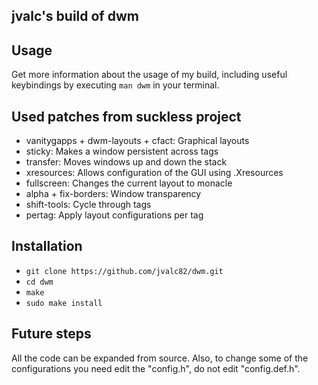 ## jvalc's build of dwm

## Usage
Get more information about the usage of my build, including useful keybindings
by executing `man dwm` in your terminal.

## Used patches from suckless project
- vanitygapps + dwm-layouts + cfact:    Graphical layouts
- sticky:                               Makes a window persistent across tags
- transfer:                             Moves windows up and down the stack
- xresources:                           Allows configuration of the GUI using .Xresources
- fullscreen:                           Changes the current layout to monacle
- alpha + fix-borders:                  Window transparency 
- shift-tools:                          Cycle through tags
- pertag:                               Apply layout configurations per tag

## Installation 
- `git clone https://github.com/jvalc82/dwm.git`
- `cd dwm`
- `make`
- `sudo make install`

## Future steps
All the code can be expanded from source. Also, to change some of the configurations
you need edit the "config.h", do not edit "config.def.h".
